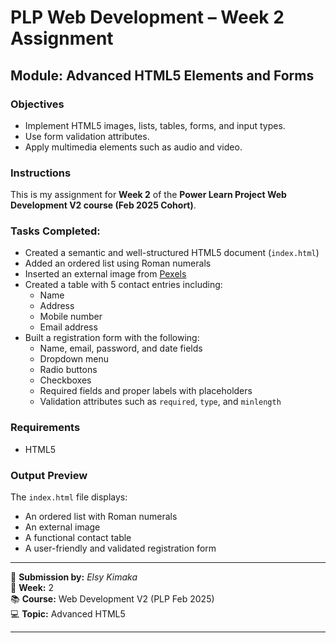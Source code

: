 # PLP Web Development – Week 2 Assignment

## Module: Advanced HTML5 Elements and Forms

### Objectives
- Implement HTML5 images, lists, tables, forms, and input types.
- Use form validation attributes.
- Apply multimedia elements such as audio and video.

### Instructions
This is my assignment for **Week 2** of the **Power Learn Project Web Development V2 course (Feb 2025 Cohort)**.

### Tasks Completed:
- Created a semantic and well-structured HTML5 document (`index.html`)
- Added an ordered list using Roman numerals
- Inserted an external image from [Pexels](https://www.pexels.com)
- Created a table with 5 contact entries including:
  - Name
  - Address
  - Mobile number
  - Email address
- Built a registration form with the following:
  - Name, email, password, and date fields
  - Dropdown menu
  - Radio buttons
  - Checkboxes
  - Required fields and proper labels with placeholders
  - Validation attributes such as `required`, `type`, and `minlength`

### Requirements
- HTML5 

### Output Preview
The `index.html` file displays:
- An ordered list with Roman numerals
- An external image
- A functional contact table
- A user-friendly and validated registration form

---

📝 **Submission by:** _Elsy Kimaka_  
📅 **Week:** 2  
📚 **Course:** Web Development V2 (PLP Feb 2025)  
💻 **Topic:** Advanced HTML5

---
